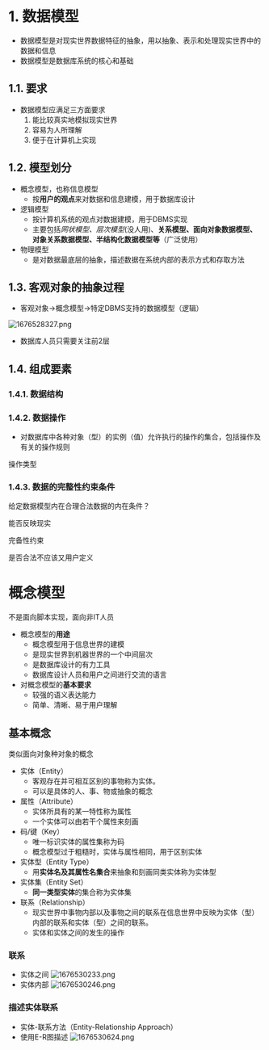 # 1. 数据模型
- 数据模型是对现实世界数据特征的抽象，用以抽象、表示和处理现实世界中的数据和信息
- 数据模型是数据库系统的核心和基础

## 1.1. 要求
- 数据模型应满足三方面要求
	1. 能比较真实地模拟现实世界
	2. 容易为人所理解
	3. 便于在计算机上实现
## 1.2. 模型划分
- 概念模型，也称信息模型
	- 按**用户的观点**来对数据和信息建模，用于数据库设计
- 逻辑模型
	- 按计算机系统的观点对数据建模，用于DBMS实现
	- 主要包括*网状模型、层次模型*(没人用)、**关系模型、面向对象数据模型、对象关系数据模型、半结构化数据模型等**（广泛使用）
- 物理模型
	- 是对数据最底层的抽象，描述数据在系统内部的表示方式和存取方法


## 1.3. 客观对象的抽象过程
- 客观对象->概念模型->特定DBMS支持的数据模型（逻辑）

![1676528327.png](https://chillcharlie-img.oss-cn-hangzhou.aliyuncs.com/imgae/2023/02/16/e22704e1b5b06d7e9fecaab90290689c_1676528327.png)
- 数据库人员只需要关注前2层

## 1.4. 组成要素
### 1.4.1. 数据结构

### 1.4.2. 数据操作
- 对数据库中各种对象（型）的实例（值）允许执行的操作的集合，包括操作及有关的操作规则

操作类型


### 1.4.3. 数据的完整性约束条件
给定数据模型内在合理合法数据的内在条件？

能否反映现实

完备性约束

是否合法不应该又用户定义


# 概念模型
不是面向脚本实现，面向非IT人员

- 概念模型的**用途**
	- 概念模型用于信息世界的建模
	- 是现实世界到机器世界的一个中间层次
	- 是数据库设计的有力工具
	- 数据库设计人员和用户之间进行交流的语言
- 对概念模型的**基本要求**
	- 较强的语义表达能力
	- 简单、清晰、易于用户理解

## 基本概念
类似面向对象种对象的概念
- 实体（Entity） 
	- 客观存在并可相互区别的事物称为实体。
	- 可以是具体的人、事、物或抽象的概念
- 属性（Attribute） 
	- 实体所具有的某一特性称为属性
	- 一个实体可以由若干个属性来刻画 
- 码/键（Key） 
	- 唯一标识实体的属性集称为码
	- 概念模型过于粗糙时，实体与属性相同，用于区别实体
- 实体型（Entity Type） 
	- 用**实体名及其属性名集合**来抽象和刻画同类实体称为实体型
- 实体集（Entity Set） 
	- **同一类型实体**的集合称为实体集
- 联系（Relationship）  
	- 现实世界中事物内部以及事物之间的联系在信息世界中反映为实体（型）内部的联系和实体（型）之间的联系。
	- 实体和实体之间的发生的操作

### 联系

- 实体之间
![1676530233.png](https://chillcharlie-img.oss-cn-hangzhou.aliyuncs.com/imgae/2023/02/16/1242eeb5ddedb936481f996277eb2a94_1676530233.png)
- 实体内部
![1676530246.png](https://chillcharlie-img.oss-cn-hangzhou.aliyuncs.com/imgae/2023/02/16/0baaf51943a2e27db2ef0f02d409fe52_1676530246.png)


### 描述实体联系
- 实体-联系方法（Entity-Relationship Approach）
- 使用E-R图描述
![1676530624.png](https://chillcharlie-img.oss-cn-hangzhou.aliyuncs.com/imgae/2023/02/16/6520f3f99a45265df40ae9bdbb8691a7_1676530624.png)
